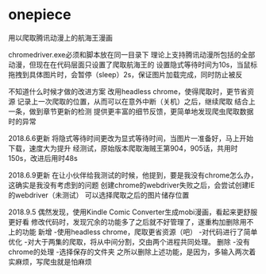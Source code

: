 # onepiece
用以爬取腾讯动漫上的航海王漫画

chromedriver.exe必须和脚本放在同一目录下
理论上支持腾讯动漫所包括的全部动漫，但现在在代码层面只设置了爬取航海王的
设置隐式等待时间为10s，当鼠标拖拽到具体图片时，会暂停（sleep）2s，保证图片加载完成，同时防止被反

不知道什么时候才做的改进方案
改用headless chrome，使得爬取时，更节省资源
记录上一次爬取的位置，从而可以在意外中断（关机）之后，继续爬取
结合上一条，做到章节更新的检测
提供更丰富的细节反馈，更简单地发现爬虫爬取数据时的异常

2018.6.6更新
将隐式等待时间更改为显式等待时间，当图片一准备好，马上开始下载，速度大为提升
经测试，原始版本爬取海贼王第904，905话，共用时150s，改进后用时48s

2018.6.9更新
在让小伙伴给我测试的时候，他提到，要是我没有chrome怎么办，这确实是我没有考虑到的问题
创建chrome的webdriver失败之后，会尝试创建IE的webdriver（未测试）
可以选择爬取之后的图片储存位置

2018.9.5
偶然发现，使用Kindle Comic Converter生成mobi漫画，看起来更舒服更好看
修改代码时，发现冗余的功能多了之后就不好管理了，遂重构加删除用不上的功能
新增
-使用headless chrome，爬取更省资源（吧）
-对代码进行了简单优化
-对大于两集的爬取，将从中间分割，交由两个进程共同处理。
删除
-没有chrome的处理
-选择保存的文件夹
之所以删除上述功能，是因为，多输入两次着实麻烦，写爬虫就是怕麻烦
